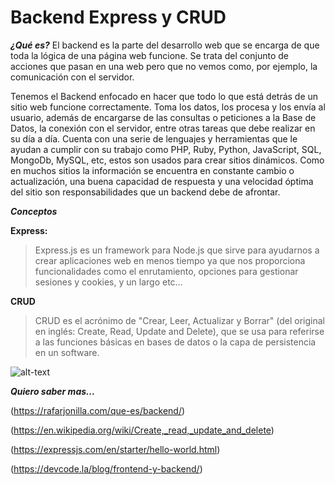 # Backend Express y CRUD #


***¿Qué es?***
El backend es la parte del desarrollo web que se encarga de que toda la lógica de una página web  funcione. Se trata del conjunto de acciones que pasan en una web pero que no vemos como, por ejemplo, la comunicación con el servidor.

Tenemos el Backend enfocado en hacer que todo lo que está detrás de un sitio web funcione correctamente. Toma los datos, los procesa y los envía al usuario, además de encargarse de las consultas o peticiones a la Base de Datos, la conexión con el servidor, entre otras tareas que debe realizar en su día a día. Cuenta con una serie de lenguajes y herramientas que le ayudan a  cumplir con su trabajo como PHP, Ruby, Python, JavaScript, SQL, MongoDb, MySQL, etc, estos son usados para crear sitios dinámicos. Como en muchos sitios la información se encuentra en constante cambio o actualización, una buena capacidad de respuesta y una velocidad óptima del sitio son responsabilidades que un backend debe de afrontar.


***Conceptos***

**Express:**
>Express.js es un framework para Node.js que sirve para ayudarnos a crear aplicaciones web en menos tiempo ya que nos proporciona funcionalidades como el  enrutamiento, opciones para gestionar sesiones y cookies, y un largo etc…


**CRUD**
>CRUD es el acrónimo de "Crear, Leer, Actualizar y Borrar" (del original en inglés: Create, Read, Update and Delete), que se usa para referirse a las funciones básicas en bases de datos o la capa de persistencia en un software.

![alt-text](https://static1.squarespace.com/static/555dc243e4b0fa866e3e41a9/t/5926bcdf9de4bbba0f69cd10/1495710948784/)

***Quiero saber mas...***

(https://rafarjonilla.com/que-es/backend/)

(https://en.wikipedia.org/wiki/Create,_read,_update_and_delete)

(https://expressjs.com/en/starter/hello-world.html)

(https://devcode.la/blog/frontend-y-backend/)